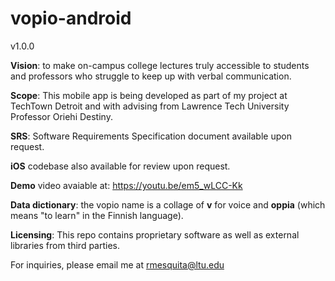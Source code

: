 # vopio-android
v1.0.0

**Vision**: to make on-campus college lectures truly accessible to students and professors who struggle to keep up with verbal communication.

**Scope**: This mobile app is being developed as part of my project at TechTown Detroit and with advising from Lawrence Tech University Professor Oriehi Destiny.

**SRS**: Software Requirements Specification document available upon request.

**iOS** codebase also available for review upon request.

**Demo** video avaiable at: https://youtu.be/em5_wLCC-Kk

**Data dictionary**: the vopio name is a collage of **v** for voice and **oppia** (which means "to learn" in the Finnish language).

**Licensing**: This repo contains proprietary software as well as external libraries from third parties.

For inquiries, please email me at rmesquita@ltu.edu
